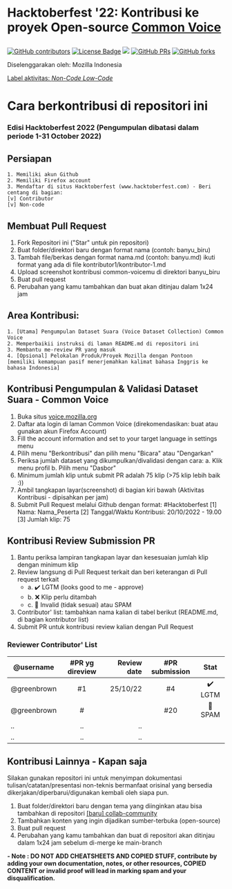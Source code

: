 <h1 align="left">
    <p>Hacktoberfest '22: Kontribusi ke proyek Open-source <a href="https://voice.mozilla.org">Common Voice</b></a></p>
</h1>

<a href="https://github.com/id-mozilla/hacktoberfest-2022/graphs/contributors"><img alt="GitHub contributors" src="https://img.shields.io/github/contributors/id-mozilla/hacktoberfest-2022?color=2b9348"></a>
<a href="https://github.com/id-mozilla/hacktoberfest-2022/blob/master/LICENSE"><img src="https://img.shields.io/github/license/id-mozilla/hacktoberfest-2022?color=2b9348" alt="License Badge"/></a>
<a hreaf="https://github.com/id-mozilla/hacktoberfest-2022/issues"><img src="https://img.shields.io/github/issues/id-mozilla/hacktoberfest-2022?color=pink&logo=github"/></a>
[![GitHub PRs](https://img.shields.io/github/issues-pr/id-mozilla/hacktoberfest-2022?style=social&logo=github)](https://github.com/id-mozilla/hacktoberfest-2022/pulls)           [![GitHub forks](https://img.shields.io/github/forks/id-mozilla/hacktoberfest-2022?logo=git)](https://github.com/id-mozilla/hacktoberfest-2022/network)                        

<p>Diselenggarakan oleh: Mozilla Indonesia</p>
<p><u>Label aktivitas: <i>Non-Code Low-Code</i></u></p>


# Cara berkontribusi di repositori ini
### Edisi Hacktoberfest 2022 (Pengumpulan dibatasi dalam periode 1-31 October 2022) 

## Persiapan
    1. Memiliki akun Github
    2. Memiliki Firefox account
    3. Mendaftar di situs Hacktoberfest (www.hacktoberfest.com) - Beri centang di bagian:
    [v] Contributor
    [v] Non-code
    
## Membuat Pull Request
  1. Fork Repositori ini ("Star" untuk pin repositori)
  2. Buat folder/direktori baru dengan format nama (contoh: banyu_biru)
  3. Tambah file/berkas dengan format nama.md (contoh: banyu.md) ikuti format yang ada di file kontributor1/kontributor-1.md
  4. Upload screenshot kontribusi common-voicemu di direktori banyu_biru
  5. Buat pull request
  5. Perubahan yang kamu tambahkan dan buat akan ditinjau dalam 1x24 jam


## Area Kontribusi: 
    1. [Utama] Pengumpulan Dataset Suara (Voice Dataset Collection) Common Voice
    2. Memperbaikii instruksi di laman README.md di repositori ini
    3. Membantu me-review PR yang masuk
    4. [Opsional] Pelokalan Produk/Proyek Mozilla dengan Pontoon
    [memiliki kemampuan pasif menerjemahkan kalimat bahasa Inggris ke bahasa Indonesia]


## Kontribusi Pengumpulan & Validasi Dataset Suara - Common Voice
                    
1. Buka situs [voice.mozilla.org](https://commonvoice.mozilla.org/id)
2. Daftar ata login di laman Common Voice (direkomendasikan: buat atau gunakan akun Firefox Account)
3. Fill the account information and set to your target language in settings menu
4. Pilih menu "Berkontribusi" dan pilih menu "Bicara" atau "Dengarkan"
5. Periksa jumlah dataset yang dikumpulkan/divalidasi dengan cara:
   a. Klik menu profil
   b. Pilih menu "Dasbor"
6. Minimum jumlah klip untuk submit PR adalah 75 klip (>75 klip lebih baik :))
7. Ambil tangkapan layar(screenshot) di bagian kiri bawah (Aktivitas Kontribusi - dipisahkan  per jam)
8. Submit Pull Request melalui Github dengan format:
   #Hacktoberfest
   [1] Nama: Nama_Peserta
   [2] Tanggal/Waktu Kontribusi: 20/10/2022 - 19.00
   [3] Jumlah klip: 75

## Kontribusi Review Submission PR 
1. Bantu periksa lampiran tangkapan layar dan kesesuaian jumlah klip dengan minimum klip
2. Review langsung di Pull Request terkait dan beri keterangan di Pull request terkait
   - a. :heavy_check_mark: LGTM (looks good to me - approve)
   - b. :x: Klip perlu ditambah
   - c. :triangular_flag_on_post: Invalid (tidak sesuai) atau SPAM
4. Contributor' list: tambahkan nama kalian di tabel berikut (README.md, di bagian kontributor list)
5. Submit PR untuk kontribusi review kalian dengan Pull Request

### Reviewer Contributor' List

| @username     | #PR yg direview   | Review date |  #PR submission|   Stat                |
|-------------- |:-----------------:|-----------: | :------------: | :--------------------:|
| @greenbrown   |  #1               |    25/10/22 |     #4         |:heavy_check_mark: LGTM|
| @greenbrown   |  #                |             |     #20        |:triangular_flag_on_post: SPAM|
| ..            |  ..               |          .. |                |            |
| ..            |  ..               |          .. |                |            |



## Kontribusi Lainnya - Kapan saja
Silakan gunakan repositori ini untuk menyimpan dokumentasi tulisan/catatan/presentasi non-teknis bermanfaat orisinal yang bersedia dikerjakan/diperbarui/digunakan kembali oleh siapa pun.

1. Buat folder/direktori baru dengan tema yang diinginkan atau bisa tambahkan di repositori [[baru] collab-community](https://github.com/id-mozilla/collab-community)
2. Tambahkan konten yang ingin dijadikan sumber-terbuka (open-source)
3. Buat pull request
4. Perubahan yang kamu tambahkan dan buat di repositori akan ditinjau dalam 1x24 jam sebelum di-merge ke main-branch


<b>- Note : DO NOT ADD CHEATSHEETS AND COPIED STUFF, contribute by adding your own documentation, notes, or other resources, COPIED CONTENT or invalid proof will lead in marking spam and your disqualification.</b>

